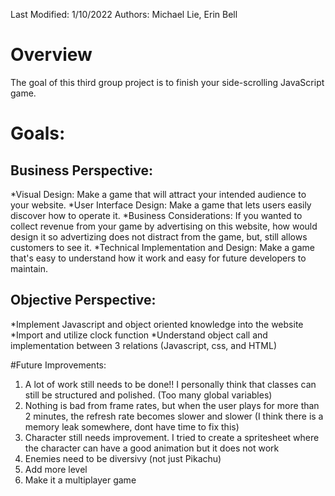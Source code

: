 Last Modified: 1/10/2022
Authors: Michael Lie, Erin Bell

# Overview
The goal of this third group project is to finish your side-scrolling JavaScript game.

# Goals:

## Business Perspective:
*Visual Design: Make a game that will attract your intended audience to your website.
*User Interface Design: Make a game that lets users easily discover how to operate it.
*Business Considerations: If you wanted to collect revenue from your game by advertising on this website, how would design it so advertizing does not distract from the game, but, still allows customers to see it.
*Technical Implementation and Design: Make a game that's easy to understand how it work and easy for future developers to maintain.

## Objective Perspective:
*Implement Javascript and object oriented knowledge into the website
*Import and utilize clock function
*Understand object call and implementation between 3 relations (Javascript, css, and HTML)

#Future Improvements:
1. A lot of work still needs to be done!! I personally think that classes can still be structured and polished. (Too many global variables)
2. Nothing is bad from frame rates, but when the user plays for more than 2 minutes, the refresh rate becomes slower and slower (I think there is a memory leak somewhere, dont have time to fix this)
3. Character still needs improvement. I tried to create a spritesheet where the character can have a good animation but it does not work
4. Enemies need to be diversivy (not just Pikachu)
5. Add more level
6. Make it a multiplayer game

